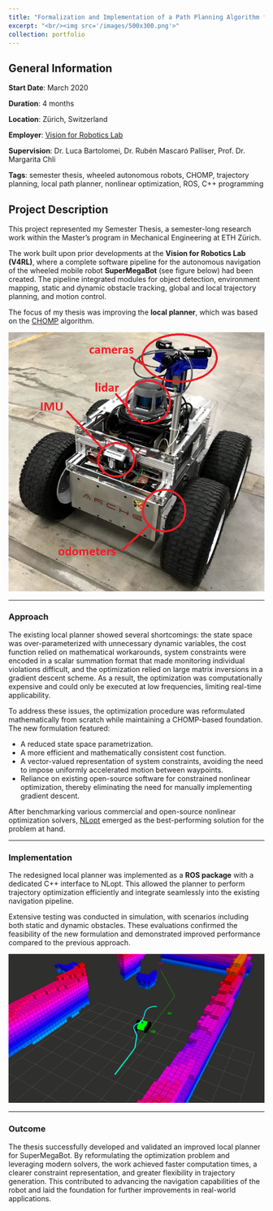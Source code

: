 ```yaml
---
title: "Formalization and Implementation of a Path Planning Algorithm for Autonomous Robot Navigation"
excerpt: "<br/><img src='/images/500x300.png'>"
collection: portfolio
---
```


## General Information

**Start Date**: March 2020

**Duration**: 4 months

**Location**: Zürich, Switzerland

**Employer**: [Vision for Robotics Lab](https://asl.ethz.ch/v4rl.html)

**Supervision**: Dr. Luca Bartolomei, Dr. Rubén Mascaró Palliser, Prof. Dr. Margarita Chli

**Tags**: semester thesis, wheeled autonomous robots, CHOMP, trajectory planning, local path planner, nonlinear optimization, ROS, C++ programming

## Project Description

This project represented my Semester Thesis, a semester-long research work within the Master’s program in Mechanical Engineering at ETH Zürich.  

The work built upon prior developments at the **Vision for Robotics Lab (V4RL)**, where a complete software pipeline for the autonomous navigation of the wheeled mobile robot **SuperMegaBot** (see figure below) had been created. The pipeline integrated modules for object detection, environment mapping, static and dynamic obstacle tracking, global and local trajectory planning, and motion control.

The focus of my thesis was improving the **local planner**, which was based on the [CHOMP](https://www.researchgate.net/publication/258141018_CHOMP_Covariant_Hamiltonian_optimization_for_motion_planning) algorithm.  

![SuperMegaBot](/images/supermegabot.png)

---

### Approach

The existing local planner showed several shortcomings: the state space was over-parameterized with unnecessary dynamic variables, the cost function relied on mathematical workarounds, system constraints were encoded in a scalar summation format that made monitoring individual violations difficult, and the optimization relied on large matrix inversions in a gradient descent scheme. As a result, the optimization was computationally expensive and could only be executed at low frequencies, limiting real-time applicability.  

To address these issues, the optimization procedure was reformulated mathematically from scratch while maintaining a CHOMP-based foundation. The new formulation featured:  

- A reduced state space parametrization.  
- A more efficient and mathematically consistent cost function.  
- A vector-valued representation of system constraints, avoiding the need to impose uniformly accelerated motion between waypoints.  
- Reliance on existing open-source software for constrained nonlinear optimization, thereby eliminating the need for manually implementing gradient descent.  

After benchmarking various commercial and open-source nonlinear optimization solvers, [NLopt](https://nlopt.readthedocs.io/en/latest/) emerged as the best-performing solution for the problem at hand.  

---

### Implementation

The redesigned local planner was implemented as a **ROS package** with a dedicated C++ interface to NLopt. This allowed the planner to perform trajectory optimization efficiently and integrate seamlessly into the existing navigation pipeline.  

Extensive testing was conducted in simulation, with scenarios including both static and dynamic obstacles. These evaluations confirmed the feasibility of the new formulation and demonstrated improved performance compared to the previous approach.  

![SuperMegaBot Simulation](/images/supermegabot_sim.png)

---

### Outcome

The thesis successfully developed and validated an improved local planner for SuperMegaBot. By reformulating the optimization problem and leveraging modern solvers, the work achieved faster computation times, a clearer constraint representation, and greater flexibility in trajectory generation. This contributed to advancing the navigation capabilities of the robot and laid the foundation for further improvements in real-world applications.  
